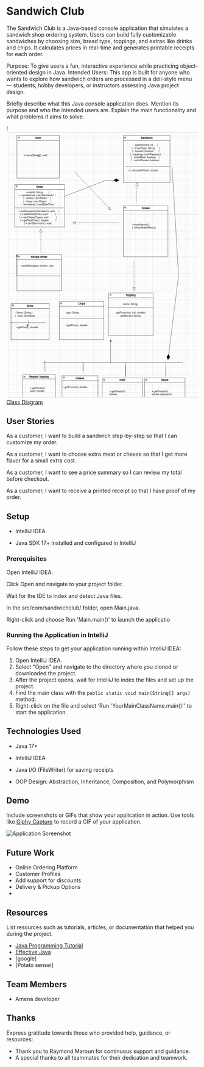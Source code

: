 # Sandwich Club

The Sandwich Club is a Java-based console application that simulates a sandwich shop ordering system. Users can build fully customizable sandwiches by choosing size, bread type, toppings, and extras like drinks and chips. It calculates prices in real-time and generates printable receipts for each order.

Purpose:
To give users a fun, interactive experience while practicing object-oriented design in Java.
Intended Users:
This app is built for anyone who wants to explore how sandwich orders are processed in a deli-style menu — students, hobby developers, or instructors assessing Java project design.

Briefly describe what this Java console application does. Mention its purpose and who the intended users are. Explain the main functionality and what problems it aims to solve.

!![img.png](img.png)[Class Diagram](path/to/your/class_diagram.png)

## User Stories

As a customer, I want to build a sandwich step-by-step so that I can customize my order.

As a customer, I want to choose extra meat or cheese so that I get more flavor for a small extra cost.

As a customer, I want to see a price summary so I can review my total before checkout.

As a customer, I want to receive a printed receipt so that I have proof of my order.

## Setup

- IntelliJ IDEA

- Java SDK 17+ installed and configured in IntelliJ

### Prerequisites

Open IntelliJ IDEA.

Click Open and navigate to your project folder.

Wait for the IDE to index and detect Java files.

In the src/com/sandwichclub/ folder, open Main.java.

Right-click and choose Run 'Main.main()' to launch the applicatio

### Running the Application in IntelliJ

Follow these steps to get your application running within IntelliJ IDEA:

1. Open IntelliJ IDEA.
2. Select "Open" and navigate to the directory where you cloned or downloaded the project.
3. After the project opens, wait for IntelliJ to index the files and set up the project.
4. Find the main class with the `public static void main(String[] args)` method.
5. Right-click on the file and select 'Run 'YourMainClassName.main()'' to start the application.

## Technologies Used

- Java 17+

- IntelliJ IDEA

- Java I/O (FileWriter) for saving receipts

- OOP Design: Abstraction, Inheritance, Composition, and Polymorphism
## Demo

Include screenshots or GIFs that show your application in action. Use tools like [Giphy Capture](https://giphy.com/apps/giphycapture) to record a GIF of your application.

![Application Screenshot](![img_1.png](img_1.png)path/to/your/screenshot.png)

## Future Work

- Online Ordering Platform
- Customer Profiles
- Add support for discounts
- Delivery & Pickup Options
- 

## Resources

List resources such as tutorials, articles, or documentation that helped you during the project.

- [Java Programming Tutorial](https://www.example.com)
- [Effective Java](https://www.example.com)
- [google]
- [Potato sensei]
## Team Members

- Amena developer

## Thanks

Express gratitude towards those who provided help, guidance, or resources:

- Thank you to Raymond Maroun for continuous support and guidance.
- A special thanks to all teammates for their dedication and teamwork.
 